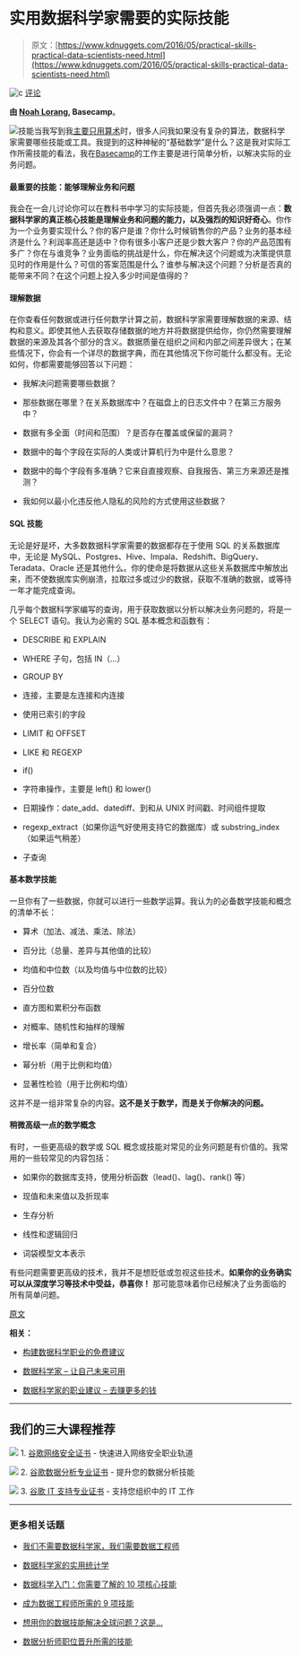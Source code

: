 # 实用数据科学家需要的实际技能

> 原文：[https://www.kdnuggets.com/2016/05/practical-skills-practical-data-scientists-need.html](https://www.kdnuggets.com/2016/05/practical-skills-practical-data-scientists-need.html)

![c](../Images/3d9c022da2d331bb56691a9617b91b90.png) [评论](#comments)

**由 [Noah Lorang](https://twitter.com/noahhlo), Basecamp**。

![技能](../Images/d148738d1d32c44877be61597b10e380.png)当我写到我[主要只用算术](https://m.signalvnoise.com/data-scientists-mostly-just-do-arithmetic-and-that-s-a-good-thing-c6371885f7f6#.spcfjporf)时，很多人问我如果没有复杂的算法，数据科学家需要哪些技能或工具。我提到的这种神秘的“基础数学”是什么？这是我对实际工作所需技能的看法，我在[Basecamp](https://basecamp.com/?source=svn)的工作主要是进行简单分析，以解决实际的业务问题。

#### 最重要的技能：能够理解业务和问题

我会在一会儿讨论你可以在教科书中学习的实际技能，但首先我必须强调一点：**数据科学家的真正核心技能是理解业务和问题的能力，以及强烈的知识好奇心**。你作为一个业务要实现什么？你的客户是谁？你什么时候销售你的产品？业务的基本经济是什么？利润率高还是适中？你有很多小客户还是少数大客户？你的产品范围有多广？你在与谁竞争？业务面临的挑战是什么，你在解决这个问题或为决策提供意见时的作用是什么？可信的答案范围是什么？谁参与解决这个问题？分析是否真的能带来不同？在这个问题上投入多少时间是值得的？

#### 理解数据

在你查看任何数据或进行任何数学计算之前，数据科学家需要理解数据的来源、结构和意义。即使其他人去获取存储数据的地方并将数据提供给你，你仍然需要理解数据的来源及其各个部分的含义。数据质量在组织之间和内部之间差异很大；在某些情况下，你会有一个详尽的数据字典，而在其他情况下你可能什么都没有。无论如何，你都需要能够回答以下问题：

+   我解决问题需要哪些数据？

+   那些数据在哪里？在关系数据库中？在磁盘上的日志文件中？在第三方服务中？

+   数据有多全面（时间和范围）？是否存在覆盖或保留的漏洞？

+   数据中的每个字段在实际的人类或计算机行为中是什么意思？

+   数据中的每个字段有多准确？它来自直接观察、自我报告、第三方来源还是推测？

+   我如何以最小化违反他人隐私的风险的方式使用这些数据？

#### SQL 技能

无论是好是坏，大多数数据科学家需要的数据都存在于使用 SQL 的关系数据库中，无论是 MySQL、Postgres、Hive、Impala、Redshift、BigQuery、Teradata、Oracle 还是其他什么。你的使命是将数据从这些关系数据库中解放出来，而不使数据库实例崩溃，拉取过多或过少的数据，获取不准确的数据，或等待一年才能完成查询。

几乎每个数据科学家编写的查询，用于获取数据以分析以解决业务问题的，将是一个 SELECT 语句。我认为必需的 SQL 基本概念和函数有：

+   DESCRIBE 和 EXPLAIN

+   WHERE 子句，包括 IN（…）

+   GROUP BY

+   连接，主要是左连接和内连接

+   使用已索引的字段

+   LIMIT 和 OFFSET

+   LIKE 和 REGEXP

+   if()

+   字符串操作，主要是 left() 和 lower()

+   日期操作：date_add、datediff、到和从 UNIX 时间戳、时间组件提取

+   regexp_extract（如果你运气好使用支持它的数据库）或 substring_index（如果运气稍差）

+   子查询

#### 基本数学技能

一旦你有了一些数据，你就可以进行一些数学运算。我认为的必备数学技能和概念的清单不长：

+   算术（加法、减法、乘法、除法）

+   百分比（总量、差异与其他值的比较）

+   均值和中位数（以及均值与中位数的比较）

+   百分位数

+   直方图和累积分布函数

+   对概率、随机性和抽样的理解

+   增长率（简单和复合）

+   幂分析（用于比例和均值）

+   显著性检验（用于比例和均值）

这并不是一组非常复杂的内容。**这不是关于数学，而是关于你解决的问题。**

#### 稍微高级一点的数学概念

有时，一些更高级的数学或 SQL 概念或技能对常见的业务问题是有价值的。我常用的一些较常见的内容包括：

+   如果你的数据库支持，使用分析函数（lead()、lag()、rank() 等）

+   现值和未来值以及折现率

+   生存分析

+   线性和逻辑回归

+   词袋模型文本表示

有些问题需要更高级的技术，我并不是想贬低或忽视这些技术。**如果你的业务确实可以从深度学习等技术中受益，恭喜你！** 那可能意味着你已经解决了业务面临的所有简单问题。

[原文](https://m.signalvnoise.com/practical-skills-that-practical-data-scientists-need-da71e6b93f95#.xnit6hk9u)

**相关：**

+   [构建数据科学职业的免费建议](/2016/05/advice-building-data-science-career.html)

+   [数据科学家 – 让自己未来可用](/2016/05/data-scientists-future-proof-yourselves.html)

+   [数据科学家的职业建议 – 去赚更多的钱](/2016/03/career-advice-data-scientists-make-more-money.html)

* * *

## 我们的三大课程推荐

![](../Images/0244c01ba9267c002ef39d4907e0b8fb.png) 1\. [谷歌网络安全证书](https://www.kdnuggets.com/google-cybersecurity) - 快速进入网络安全职业轨道

![](../Images/e225c49c3c91745821c8c0368bf04711.png) 2\. [谷歌数据分析专业证书](https://www.kdnuggets.com/google-data-analytics) - 提升您的数据分析技能

![](../Images/0244c01ba9267c002ef39d4907e0b8fb.png) 3\. [谷歌 IT 支持专业证书](https://www.kdnuggets.com/google-itsupport) - 支持您组织中的 IT 工作

* * *

### 更多相关话题

+   [我们不需要数据科学家，我们需要数据工程师](https://www.kdnuggets.com/2021/02/dont-need-data-scientists-need-data-engineers.html)

+   [数据科学家的实用统计学](https://www.kdnuggets.com/2023/05/practical-statistics-data-scientists.html)

+   [数据科学入门：你需要了解的 10 项核心技能](https://www.kdnuggets.com/2020/10/data-science-minimum-10-essential-skills.html)

+   [成为数据工程师所需的 9 项技能](https://www.kdnuggets.com/2021/03/9-skills-become-data-engineer.html)

+   [想用你的数据技能解决全球问题？这是…](https://www.kdnuggets.com/2022/04/jhu-want-data-skills-solve-global-problems.html)

+   [数据分析师职位晋升所需的技能](https://www.kdnuggets.com/2022/09/data-analyst-skills-need-next-promotion.html)
